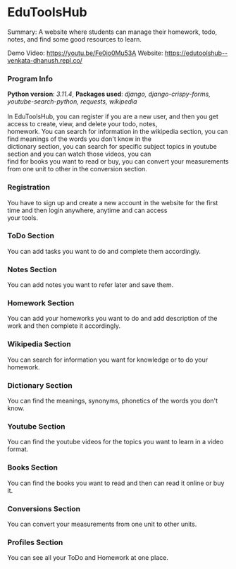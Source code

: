 # EduToolsHub
Summary: A website where students can manage their homework, todo, notes, and find some good resources to learn.

Demo Video: https://youtu.be/Fe0io0Mu53A
Website: https://edutoolshub--venkata-dhanush.repl.co/

### Program Info
**Python version**: *3.11.4*,  **Packages used**: *django, django-crispy-forms, youtube-search-python, requests, wikipedia*<br /><br />
In EduToolsHub, you can register if you are a new user, and then you get access to create, view, and delete your todo, notes, <br />
homework. You can search for information in the wikipedia section, you can find meanings of the words you don't know in the <br />
dictionary section, you can search for specific subject topics in youtube section and you can watch those videos, you can <br />
find for books you want to read or buy, you can convert your measurements from one unit to other in the conversion section. <br />

### Registration
You have to sign up and create a new account in the website for the first time and then login anywhere, anytime and can access <br />
your tools. <br />

### ToDo Section
You can add tasks you want to do and complete them accordingly. <br />

### Notes Section
You can add notes you want to refer later and save them. <br />

### Homework Section
You can add your homeworks you want to do and add description of the work and then complete it accordingly. <br />

### Wikipedia Section
You can search for information you want for knowledge or to do your homework. <br />

### Dictionary Section
You can find the meanings, synonyms, phonetics of the words you don't know. <br />

### Youtube Section
You can find the youtube videos for the topics you want to learn in a video format. <br />

### Books Section
You can find the books you want to read and then can read it online or buy it. <br />

### Conversions Section
You can convert your measurements from one unit to other units. <br />

### Profiles Section
You can see all your ToDo and Homework at one place. <br />
